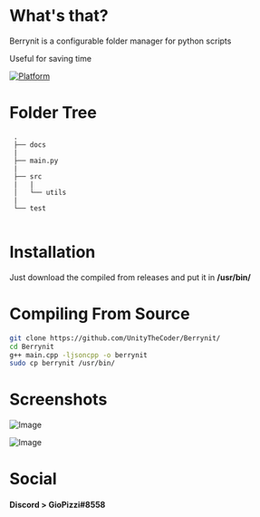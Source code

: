 # What's that?

Berrynit is a configurable folder manager for python scripts

Useful for saving time


[![Platform](https://img.shields.io/badge/Platforms-Linux-orange)](#)

# Folder Tree

```text
 .
 ├── docs
 |
 ├── main.py
 |
 ├── src
 |   |
 │   └── utils 
 |
 └── test
 
 ```


# Installation

Just download the compiled from releases and put it in **/usr/bin/**

# Compiling From Source

```bash
git clone https://github.com/UnityTheCoder/Berrynit/
cd Berrynit
g++ main.cpp -ljsoncpp -o berrynit
sudo cp berrynit /usr/bin/
```

# Screenshots

![Image](https://i.imgur.com/akeDZrq.png)

![Image](https://i.imgur.com/ImTemZi.png)

# Social


#### Discord > GioPizzi#8558
